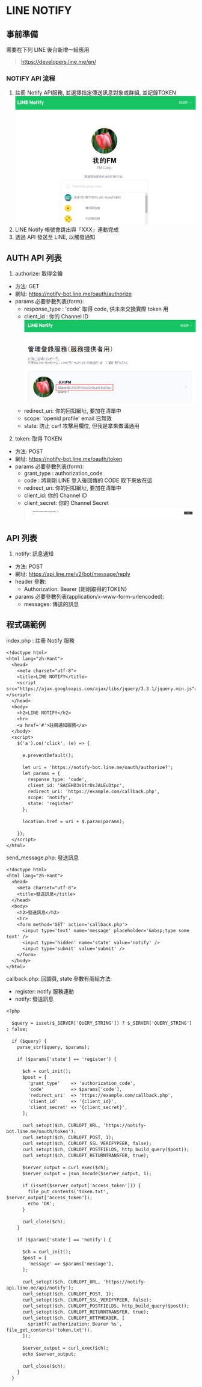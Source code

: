 # LINE NOTIFY

## 事前準備

需要在下列 LINE 後台新增一組應用

> https://developers.line.me/en/

### NOTIFY API 流程

1. 註冊 Notify API服務, 並選擇指定傳送訊息對象或群組, 並記錄TOKEN
  ![Alt text](images/line-notify-1.png)
2. LINE Notify 帳號會跳出與「XXX」連動完成
3. 透過 API 發送至 LINE, 以觸發通知

## AUTH API 列表

1. authorize: 取得金鑰
  - 方法: GET
  - 網址: https://notify-bot.line.me/oauth/authorize
  - params 必要參數列表(form):
    - response_type : 'code' 取得 code, 供未來交換實際 token 用
    - client_id : 你的 Channel ID
      ![Alt text](images/line-notify-2.png)
    - redirect_uri: 你的回扣網址, 要加在清單中
    - scope: 'openid profile' email 已無效
    - state: 防止 csrf 攻擊用欄位, 但我是拿來做溝通用

2. token: 取得 TOKEN
  - 方法: POST
  - 網址: https://notify-bot.line.me/oauth/token
  - params 必要參數列表(form):
    - grant_type : authorization_code
    - code : 將剛剛 LINE 登入後回傳的 CODE 取下來放在這
    - redirect_uri: 你的回扣網址, 要加在清單中
    - client_id: 你的 Channel ID
    - client_secret: 你的 Channel Secret
      ![Alt text](images/line-login-2.png)

## API 列表

1. notify: 訊息通知
  - 方法: POST
  - 網址: https://api.line.me/v2/bot/message/reply
  - header 參數:
    - Authorization: Bearer {剛剛取得的TOKEN}
  - params 必要參數列表(application/x-www-form-urlencoded):
    - messages: 傳送的訊息

## 程式碼範例

index.php : 註冊 Notify 服務

```
<!doctype html>
<html lang="zh-Hant">
  <head>
    <meta charset="utf-8">
    <title>LINE NOTIFY</title>
    <script src="https://ajax.googleapis.com/ajax/libs/jquery/3.3.1/jquery.min.js"></script>
  </head>
  <body>
    <h2>LINE NOTIFY</h2>
    <hr>
    <a href='#'>註冊通知服務</a>
  </body>
  <script>
    $('a').on('click', (e) => {

      e.preventDefault();
      
      let uri = 'https://notify-bot.line.me/oauth/authorize?';
      let params = {
        response_type: 'code',
        client_id: '8ACEHD3sGtrOsJALEuDtpc',
        redirect_uri: 'https://example.com/callback.php',
        scope: 'notify',
        state: 'register'
      };

      location.href = uri + $.param(params);
      
    });
  </script>
</html>
```

send_message.php: 發送訊息

```
<!doctype html>
<html lang="zh-Hant">
  <head>
    <meta charset="utf-8">
    <title>發送訊息</title>
  </head>
  <body>
    <h2>發送訊息</h2>
    <hr>
    <form method='GET' action='callback.php'>
      <input type='text' name='message' placeholder='&nbsp;type some text' />
      <input type='hidden' name='state' value='notify' />
      <input type='submit' value='submit' />
    </form>
  </body>
</html>
```

callback.php: 回調頁, state 參數有兩組方法:
- register: notify 服務連動
- notify: 發送訊息

````
<?php
      
  $query = isset($_SERVER['QUERY_STRING']) ? $_SERVER['QUERY_STRING'] : false;

  if ($query) {
    parse_str($query, $params);

    if ($params['state'] == 'register') {

      $ch = curl_init();
      $post = [
        'grant_type'    => 'authorization_code',
        'code'          => $params['code'],
        'redirect_uri'  => 'https://example.com/callback.php',
        'client_id'     => '{client_id}',
        'client_secret' => '{client_secret}',
      ];

      curl_setopt($ch, CURLOPT_URL, 'https://notify-bot.line.me/oauth/token');
      curl_setopt($ch, CURLOPT_POST, 1);
      curl_setopt($ch, CURLOPT_SSL_VERIFYPEER, false);
      curl_setopt($ch, CURLOPT_POSTFIELDS, http_build_query($post));
      curl_setopt($ch, CURLOPT_RETURNTRANSFER, true);

      $server_output = curl_exec($ch);
      $server_output = json_decode($server_output, 1);

      if (isset($server_output['access_token'])) {
        file_put_contents('token.txt', $server_output['access_token']);
        echo 'OK';
      }

      curl_close($ch);
    }

    if ($params['state'] == 'notify') {

      $ch = curl_init();
      $post = [
        'message' => $params['message'],
      ];

      curl_setopt($ch, CURLOPT_URL, 'https://notify-api.line.me/api/notify');
      curl_setopt($ch, CURLOPT_POST, 1);
      curl_setopt($ch, CURLOPT_SSL_VERIFYPEER, false);
      curl_setopt($ch, CURLOPT_POSTFIELDS, http_build_query($post));
      curl_setopt($ch, CURLOPT_RETURNTRANSFER, true);
      curl_setopt($ch, CURLOPT_HTTPHEADER, [
        sprintf('authorization: Bearer %s', file_get_contents('token.txt')),
      ]);

      $server_output = curl_exec($ch);
      echo $server_output;

      curl_close($ch);
    }
  }
  
````